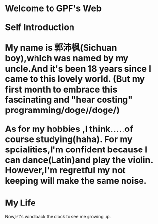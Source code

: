  <h1> Welcome to GPF's Web
<p>Self Introduction</p>
<p>My name is 郭沛枫(Sichuan boy),which was named by my uncle.And it's been 18 years since I came to this lovely world.
(But my first month to embrace this fascinating and "hear costing" programming/doge//doge/)</p>
<p>As for my hobbies ,I think.....of course studying(haha). For my spcialities,I'm confident because I can dance(Latin)and play the violin.
 However,I'm regretful my not keeping will make the same noise.</p>
<h1> My Life </h1>
<p>Now,let's wind back the clock to see me growing up.</p>
<div>
<img src="images/3.jpg/>
          <h1>Even if it was not allowed,our family still had the second child---me.</h1>
</div>
